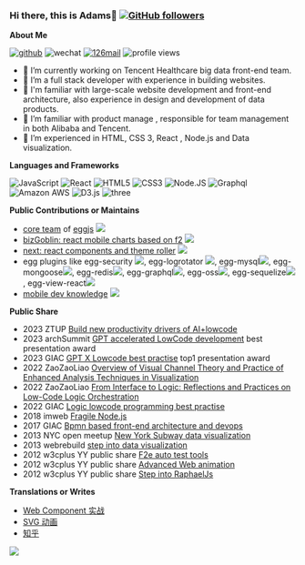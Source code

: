 ### Hi there, this is Adams👋 [![GitHub followers](https://img.shields.io/github/followers/jtyjty99999?label=Follow&style=social)](https://github.com/jtyjty99999)

**About Me** 

[![github](https://img.shields.io/badge/-jtyjty99999-%23323031?style=flat&logo=github)](https://github.com/jtyjty99999)
![wechat](https://img.shields.io/badge/-jtyjty99999-%23323031?style=flat&logo=wechat)
<a href="mailto:jtyjty99999@126.com"><img src="https://img.shields.io/badge/-jtyjty99999@126.com-%23323031?style=flat&logo=gmail" alt="126mail" /></a>
![profile views](https://komarev.com/ghpvc/?username=jtyjty99999&style=flat)

- 🔭 I’m currently working on Tencent Healthcare big data front-end team.
- 🌱 I’m a full stack developer with experience in building websites.
- 👯 I'm familiar with large-scale website development and front-end architecture, also experience in design and development of data products.
- 🤔 I’m familiar with product manage , responsible for team management in both Alibaba and Tencent.
- 💬 I’m experienced in HTML, CSS 3, React , Node.js and Data visualization.

**Languages and Frameworks**

  ![JavaScript](https://img.shields.io/badge/-JavaScript-black?style=plastic&logo=javascript)
  ![React](https://img.shields.io/badge/-React-3b2e5a?style=plastic&logo=react)
  ![HTML5](https://img.shields.io/badge/-HTML5-E34F26?style=plastic&logo=html5&logoColor=white)
  ![CSS3](https://img.shields.io/badge/-CSS3-1572B6?style=plastic&logo=css3)
  ![Node.JS](https://img.shields.io/badge/-Node.JS-black?style=plastic&logo=Node.js) 
  ![Graphql](https://img.shields.io/badge/-Graphql-E10098?style=plastic&logo=Graphql)
  ![Amazon AWS](https://img.shields.io/badge/Amazon%20AWS-232F3E?style=plastic&logo=amazon-aws)
  ![D3.js](https://img.shields.io/badge/-D3.js-gray?style=flat-square&logo=D3.js)
  ![three](	https://img.shields.io/badge/ThreeJs-black?style=flat-square&logo=three.js)

**Public Contributions or Maintains** 
 
- [core team](https://github.com/orgs/eggjs/teams/core) of [eggjs](https://github.com/eggjs/egg) ![](https://img.shields.io/github/stars/eggjs/egg?style=social)
- [bizGoblin: react mobile charts based on f2](https://github.com/alibaba/BizGoblin)  ![](https://img.shields.io/github/stars/alibaba/bizgoblin?style=social)
- [next: react components and theme roller](https://github.com/alibaba-fusion/next)  ![](https://img.shields.io/github/stars/alibaba-fusion/next?style=social)
- egg plugins like egg-security ![](https://img.shields.io/github/stars/eggjs/egg-security?style=social), egg-logrotator ![](https://img.shields.io/github/stars/eggjs/egg-logrotator?style=social), egg-mysql![](https://img.shields.io/github/stars/eggjs/egg-mysql?style=social), egg-mongoose![](https://img.shields.io/github/stars/eggjs/egg-mongoose?style=social), egg-redis![](https://img.shields.io/github/stars/eggjs/egg-redis?style=social), egg-graphql![](https://img.shields.io/github/stars/eggjs/egg-graphql?style=social), egg-oss![](https://img.shields.io/github/stars/eggjs/egg-oss?style=social), egg-sequelize![](https://img.shields.io/github/stars/eggjs/egg-sequelize?style=social), egg-view-react![](https://img.shields.io/github/stars/eggjs/egg-view-react?style=social)
- [mobile dev knowledge](https://github.com/jtyjty99999/mobileTech) ![](https://img.shields.io/github/stars/jtyjty99999/mobileTech?style=social)

**Public Share** 

- 2023 ZTUP [Build new productivity drivers of AI+lowcode](https://ztup.msup.com.cn/2023sh/course?id=17128) 
- 2023 archSummit [GPT accelerated LowCode development](https://archsummit.infoq.cn/2023/shenzhen/presentation/5356) best presentation award
- 2023 GIAC [GPT X Lowcode best practise](https://giac.msup.com.cn/2023sz/course?id=16993) top1 presentation award
- 2022 ZaoZaoLiao [Overview of Visual Channel Theory and Practice of Enhanced Analysis Techniques in Visualization](https://www.zaozao.run/video/c54/c54-1)
- 2022 ZaoZaoLiao [From Interface to Logic: Reflections and Practices on Low-Code Logic Orchestration](https://www.zaozao.run/video/c49/c49-1)
- 2022 GIAC [Logic lowcode programming best practise](https://giac.msup.com.cn/course?id=16091)
- 2018 imweb [Fragile Node.js](http://2017.imweb.io/)
- 2017 GIAC [Bpmn based front-end architecture and devops](https://doc.huodongjia.com/detail-6747.html)
- 2013 NYC open meetup [New York Subway data visualization](http://www.meetup.com/NYC-Open-Data/events/137298432/)
- 2013 webrebuild [step into data visualization](https://www.56.com/u73/v_MTAwMjEyODc4.html)
- 2012 w3cplus YY public share [F2e auto test tools](https://speakerdeck.com/w3cplus/qian-duan-zi-dong-hua-gong-ju-tan-suo)
- 2012 w3cplus YY public share [Advanced Web animation](https://speakerdeck.com/w3cplus/la-fei-er-rang-svgzai-fei-hui)
- 2012 w3cplus YY public share [Step into RaphaelJs](https://speakerdeck.com/w3cplus/la-fei-er-rang-svgzai-fei-hui)

**Translations or Writes**   
 
- [Web Component 实战](https://zhuanlan.zhihu.com/p/20636611)
- [SVG 动画](https://read.douban.com/ebook/59895538/)
- [知乎](https://www.zhihu.com/people/jiang-tian-yi/posts)
 
![](https://github-readme-stats.vercel.app/api?username=jtyjty99999)
